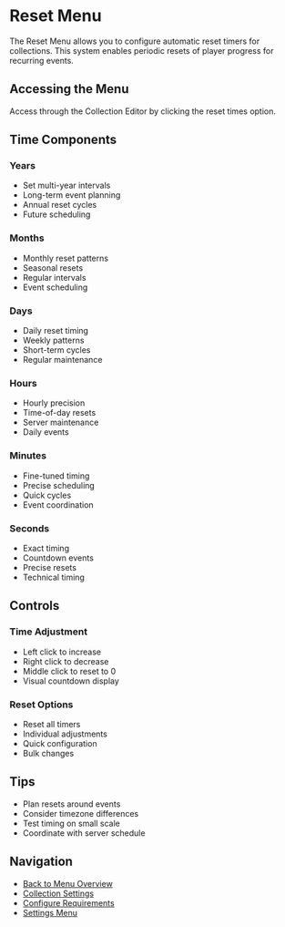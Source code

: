 # Reset Menu

The Reset Menu allows you to configure automatic reset timers for collections. This system enables periodic resets of player progress for recurring events.

## Accessing the Menu
Access through the Collection Editor by clicking the reset times option.

## Time Components

### Years
- Set multi-year intervals
- Long-term event planning
- Annual reset cycles
- Future scheduling

### Months
- Monthly reset patterns
- Seasonal resets
- Regular intervals
- Event scheduling

### Days
- Daily reset timing
- Weekly patterns
- Short-term cycles
- Regular maintenance

### Hours
- Hourly precision
- Time-of-day resets
- Server maintenance
- Daily events

### Minutes
- Fine-tuned timing
- Precise scheduling
- Quick cycles
- Event coordination

### Seconds
- Exact timing
- Countdown events
- Precise resets
- Technical timing

## Controls

### Time Adjustment
- Left click to increase
- Right click to decrease
- Middle click to reset to 0
- Visual countdown display

### Reset Options
- Reset all timers
- Individual adjustments
- Quick configuration
- Bulk changes

## Tips
- Plan resets around events
- Consider timezone differences
- Test timing on small scale
- Coordinate with server schedule

## Navigation
- [Back to Menu Overview](./index.md)
- [Collection Settings](./collection.md)
- [Configure Requirements](./requirements.md)
- [Settings Menu](./settings.md)
